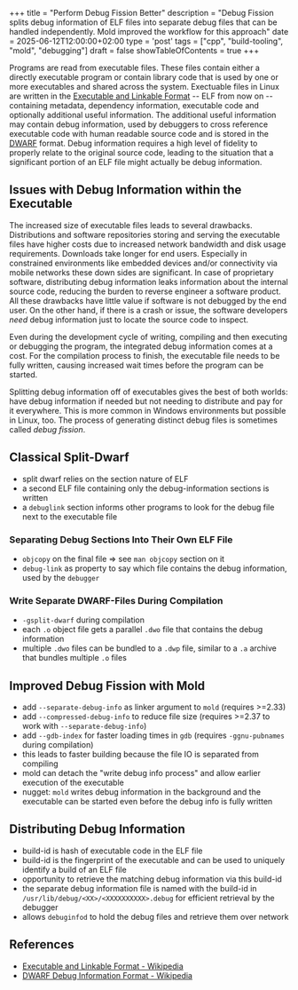 +++
title = "Perform Debug Fission Better"
description = "Debug Fission splits debug information of ELF files into separate debug files that can be handled independently. Mold improved the workflow for this approach"
date = 2025-06-12T12:00:00+02:00
type = 'post'
tags = ["cpp", "build-tooling", "mold", "debugging"]
draft = false
showTableOfContents = true
+++

Programs are read from executable files.
These files contain either a directly executable program or contain library code that is used by one or more executables and shared across the system.
Exectuable files in Linux are written in the [Executable and Linkable Format](https://en.wikipedia.org/wiki/Executable_and_Linkable_Format) -- ELF from now on -- containing metadata, dependency information, executable code and optionally additional useful information.
The additional useful information may contain debug information, used by debuggers to cross reference executable code with human readable source code and is stored in the [DWARF](https://en.wikipedia.org/wiki/DWARF) format.
Debug information requires a high level of fidelity to properly relate to the original source code, leading to the situation that a significant portion of an ELF file might actually be debug information.

## Issues with Debug Information within the Executable

The increased size of executable files leads to several drawbacks.
Distributions and software repositories storing and serving the executable files have higher costs due to increased network bandwidth and disk usage requirements.
Downloads take longer for end users.
Especially in constrained environments like embedded devices and/or connectivity via mobile networks these down sides are significant.
In case of proprietary software, distributing debug information leaks information about the internal source code, reducing the burden to reverse engineer a software product.
All these drawbacks have little value if software is not debugged by the end user.
On the other hand, if there is a crash or issue, the software developers _need_ debug information just to locate the source code to inspect.

Even during the development cycle of writing, compiling and then executing or debugging the program, the integrated debug information comes at a cost.
For the compilation process to finish, the executable file needs to be fully written, causing increased wait times before the program can be started.

Splitting debug information off of executables gives the best of both worlds: have debug information if needed but not needing to distribute and pay for it everywhere.
This is more common in Windows environments but possible in Linux, too.
The process of generating distinct debug files is sometimes called _debug fission_.

## Classical Split-Dwarf

- split dwarf relies on the section nature of ELF
- a second ELF file containing only the debug-information sections is written
- a `debuglink` section informs other programs to look for the debug file next to the executable file

### Separating Debug Sections Into Their Own ELF File

- `objcopy` on the final file => see `man objcopy` section on it
- `debug-link` as property to say which file contains the debug information, used by the `debugger`

### Write Separate DWARF-Files During Compilation

- `-gsplit-dwarf` during compilation
- each `.o` object file gets a parallel `.dwo` file that contains the debug information
- multiple `.dwo` files can be bundled to a `.dwp` file, similar to a `.a` archive that bundles multiple `.o` files

## Improved Debug Fission with Mold

- add `--separate-debug-info` as linker argument to `mold` (requires >=2.33)
- add `--compressed-debug-info` to reduce file size (requires >=2.37 to work with `--separate-debug-info`)
- add `--gdb-index` for faster loading times in `gdb` (requires `-ggnu-pubnames` during compilation)
- this leads to faster building because the file IO is separated from compiling
- mold can detach the "write debug info process" and allow earlier execution of the executable
- nugget: `mold` writes debug information in the background and the executable can be started even before the debug info is fully written

## Distributing Debug Information

- build-id is hash of executable code in the ELF file
- build-id is the fingerprint of the executable and can be used to uniquely identify a build of an ELF file
- opportunity to retrieve the matching debug information via this build-id
- the separate debug information file is named with the build-id in `/usr/lib/debug/<XX>/<XXXXXXXXXX>.debug` for efficient retrieval by the debugger
- allows `debuginfod` to hold the debug files and retrieve them over network

## References

- [Executable and Linkable Format - Wikipedia](https://en.wikipedia.org/wiki/Executable_and_Linkable_Format)
- [DWARF Debug Information Format - Wikipedia](https://en.wikipedia.org/wiki/DWARF)
